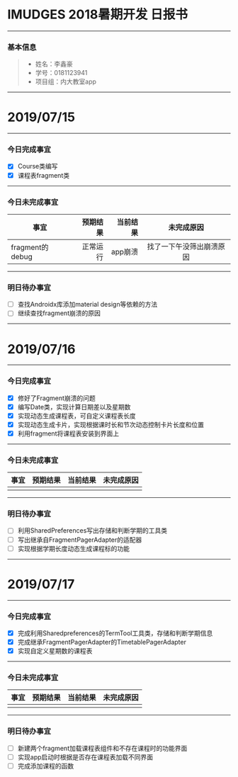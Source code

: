 # IMUDGES 2018暑期开发 日报书

------

### 基本信息

> - 姓名：李鑫豪
> - 学号：0181123941
> - 项目组：内大教室app

------

# 2019/07/15

------

### 今日完成事宜

- [x] Course类编写
- [x] 课程表fragment类

------

### 今日未完成事宜

| 事宜            | 预期结果 | 当前结果 |        未完成原因        |
| --------------- | -------: | -------: | :----------------------: |
| fragment的debug | 正常运行 |  app崩溃 | 找了一下午没筛出崩溃原因 |

------

### 明日待办事宜

- [ ] 查找Androidx库添加material design等依赖的方法
- [ ] 继续查找fragment崩溃的原因

------
# 2019/07/16

------

### 今日完成事宜

- [x] 修好了Fragment崩溃的问题
- [x] 编写Date类，实现计算日期差以及星期数
- [x] 实现动态生成课程表，可自定义课程表长度
- [x] 实现动态生成卡片，实现根据课时长和节次动态控制卡片长度和位置
- [x] 利用fragment将课程表安装到界面上

------

### 今日未完成事宜

| 事宜 | 预期结果 | 当前结果 | 未完成原因 |
| :--: | :------: | :------: | :--------: |
|      |          |          |            |

------

### 明日待办事宜

- [ ] 利用SharedPreferences写出存储和判断学期的工具类
- [ ] 写出继承自FragmentPagerAdapter的适配器
- [ ] 实现根据学期长度动态生成课程标的功能

------
# 2019/07/17

------

### 今日完成事宜

- [x] 完成利用Sharedpreferences的TermTool工具类，存储和判断学期信息
- [x] 完成继承FragmentPagerAdapter的TimetablePagerAdapter
- [x] 实现自定义星期数的课程表

------

### 今日未完成事宜

| 事宜 | 预期结果 | 当前结果 | 未完成原因 |
| :--: | :------: | :------: | :--------: |
|      |          |          |            |

------

### 明日待办事宜

- [ ] 新建两个fragment加载课程表组件和不存在课程时的功能界面
- [ ] 实现app启动时根据是否存在课程表加载不同界面
- [ ] 完成添加课程的函数
